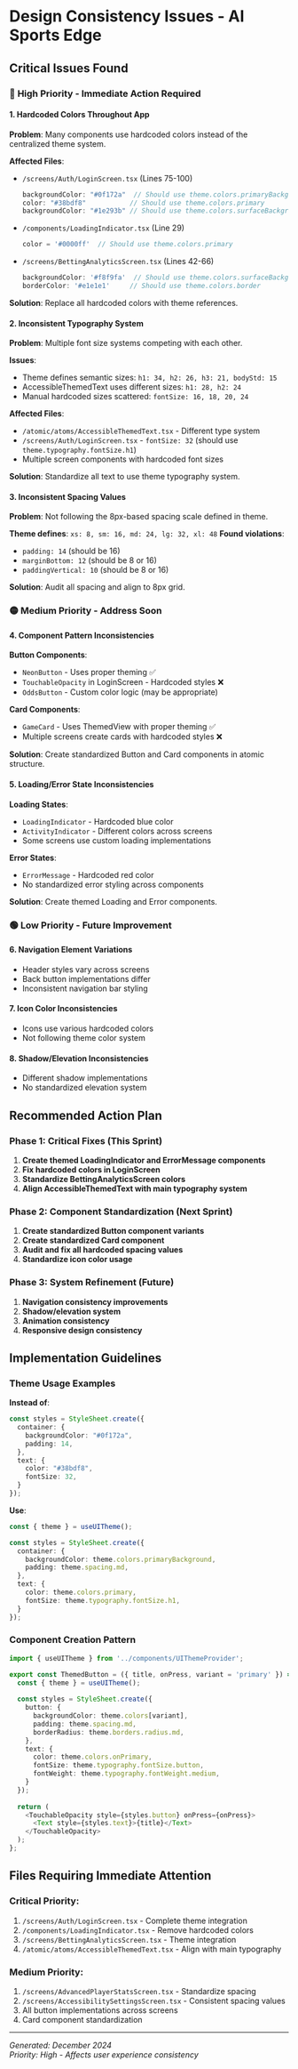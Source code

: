 # Design Consistency Issues - AI Sports Edge

## Critical Issues Found

### 🔴 **High Priority - Immediate Action Required**

#### 1. **Hardcoded Colors Throughout App**
**Problem**: Many components use hardcoded colors instead of the centralized theme system.

**Affected Files**:
- `/screens/Auth/LoginScreen.tsx` (Lines 75-100)
  ```typescript
  backgroundColor: "#0f172a"  // Should use theme.colors.primaryBackground
  color: "#38bdf8"           // Should use theme.colors.primary
  backgroundColor: "#1e293b" // Should use theme.colors.surfaceBackground
  ```

- `/components/LoadingIndicator.tsx` (Line 29)
  ```typescript
  color = '#0000ff'  // Should use theme.colors.primary
  ```

- `/screens/BettingAnalyticsScreen.tsx` (Lines 42-66)
  ```typescript
  backgroundColor: '#f8f9fa'  // Should use theme.colors.surfaceBackground
  borderColor: '#e1e1e1'     // Should use theme.colors.border
  ```

**Solution**: Replace all hardcoded colors with theme references.

#### 2. **Inconsistent Typography System**
**Problem**: Multiple font size systems competing with each other.

**Issues**:
- Theme defines semantic sizes: `h1: 34, h2: 26, h3: 21, bodyStd: 15`
- AccessibleThemedText uses different sizes: `h1: 28, h2: 24`
- Manual hardcoded sizes scattered: `fontSize: 16, 18, 20, 24`

**Affected Files**:
- `/atomic/atoms/AccessibleThemedText.tsx` - Different type system
- `/screens/Auth/LoginScreen.tsx` - `fontSize: 32` (should use `theme.typography.fontSize.h1`)
- Multiple screen components with hardcoded font sizes

**Solution**: Standardize all text to use theme typography system.

#### 3. **Inconsistent Spacing Values**
**Problem**: Not following the 8px-based spacing scale defined in theme.

**Theme defines**: `xs: 8, sm: 16, md: 24, lg: 32, xl: 48`
**Found violations**:
- `padding: 14` (should be 16)
- `marginBottom: 12` (should be 8 or 16)
- `paddingVertical: 10` (should be 8 or 16)

**Solution**: Audit all spacing and align to 8px grid.

### 🟡 **Medium Priority - Address Soon**

#### 4. **Component Pattern Inconsistencies**

**Button Components**:
- `NeonButton` - Uses proper theming ✅
- `TouchableOpacity` in LoginScreen - Hardcoded styles ❌
- `OddsButton` - Custom color logic (may be appropriate)

**Card Components**:
- `GameCard` - Uses ThemedView with proper theming ✅
- Multiple screens create cards with hardcoded styles ❌

**Solution**: Create standardized Button and Card components in atomic structure.

#### 5. **Loading/Error State Inconsistencies**

**Loading States**:
- `LoadingIndicator` - Hardcoded blue color
- `ActivityIndicator` - Different colors across screens
- Some screens use custom loading implementations

**Error States**:
- `ErrorMessage` - Hardcoded red color
- No standardized error styling across components

**Solution**: Create themed Loading and Error components.

### 🟢 **Low Priority - Future Improvement**

#### 6. **Navigation Element Variations**
- Header styles vary across screens
- Back button implementations differ
- Inconsistent navigation bar styling

#### 7. **Icon Color Inconsistencies**
- Icons use various hardcoded colors
- Not following theme color system

#### 8. **Shadow/Elevation Inconsistencies**
- Different shadow implementations
- No standardized elevation system

## Recommended Action Plan

### Phase 1: Critical Fixes (This Sprint)
1. **Create themed LoadingIndicator and ErrorMessage components**
2. **Fix hardcoded colors in LoginScreen**
3. **Standardize BettingAnalyticsScreen colors**
4. **Align AccessibleThemedText with main typography system**

### Phase 2: Component Standardization (Next Sprint)
1. **Create standardized Button component variants**
2. **Create standardized Card component**
3. **Audit and fix all hardcoded spacing values**
4. **Standardize icon color usage**

### Phase 3: System Refinement (Future)
1. **Navigation consistency improvements**
2. **Shadow/elevation system**
3. **Animation consistency**
4. **Responsive design consistency**

## Implementation Guidelines

### Theme Usage Examples

**Instead of**:
```typescript
const styles = StyleSheet.create({
  container: {
    backgroundColor: "#0f172a",
    padding: 14,
  },
  text: {
    color: "#38bdf8",
    fontSize: 32,
  }
});
```

**Use**:
```typescript
const { theme } = useUITheme();

const styles = StyleSheet.create({
  container: {
    backgroundColor: theme.colors.primaryBackground,
    padding: theme.spacing.md,
  },
  text: {
    color: theme.colors.primary,
    fontSize: theme.typography.fontSize.h1,
  }
});
```

### Component Creation Pattern

```typescript
import { useUITheme } from '../components/UIThemeProvider';

export const ThemedButton = ({ title, onPress, variant = 'primary' }) => {
  const { theme } = useUITheme();
  
  const styles = StyleSheet.create({
    button: {
      backgroundColor: theme.colors[variant],
      padding: theme.spacing.md,
      borderRadius: theme.borders.radius.md,
    },
    text: {
      color: theme.colors.onPrimary,
      fontSize: theme.typography.fontSize.button,
      fontWeight: theme.typography.fontWeight.medium,
    }
  });
  
  return (
    <TouchableOpacity style={styles.button} onPress={onPress}>
      <Text style={styles.text}>{title}</Text>
    </TouchableOpacity>
  );
};
```

## Files Requiring Immediate Attention

### Critical Priority:
1. `/screens/Auth/LoginScreen.tsx` - Complete theme integration
2. `/components/LoadingIndicator.tsx` - Remove hardcoded colors
3. `/screens/BettingAnalyticsScreen.tsx` - Theme integration
4. `/atomic/atoms/AccessibleThemedText.tsx` - Align with main typography

### Medium Priority:
1. `/screens/AdvancedPlayerStatsScreen.tsx` - Standardize spacing
2. `/screens/AccessibilitySettingsScreen.tsx` - Consistent spacing values
3. All button implementations across screens
4. Card component standardization

---
*Generated: December 2024*  
*Priority: High - Affects user experience consistency*